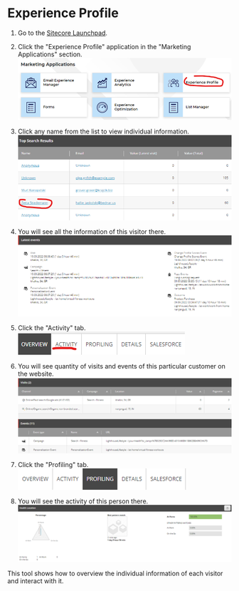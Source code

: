 # Experience Profile

1. Go to the [Sitecore Launchpad](https://{{demoName}}-cm.sitecoredemo.com/sitecore).

1. Click the "Experience Profile" application in the "Marketing Applications" section.
![](./media/image10.png)

1. Click any name from the list to view individual information.
![](./media/image11.png)

1. You will see all the information of this visitor there.
![](./media/image12.png)

1. Click the "Activity" tab.
![](./media/image13.png)

1. You will see quantity of visits and events of this particular customer on the website.
![](./media/image14.png)

1. Click the "Profiling" tab.
![](./media/image15.png)

1. You will see the activity of this person there.
![](./media/image16.png)

This tool shows how to overview the individual information of each visitor and interact with it.
